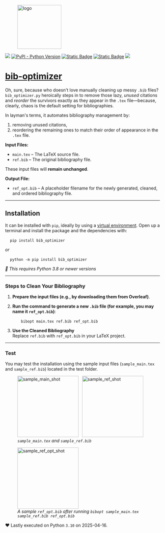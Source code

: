   <figure>
    <img src="logo.png" alt="logo" height="143" />
    <!-- <figcaption>An elephant at sunset</figcaption> -->
  </figure>

[![](https://img.shields.io/badge/License-MIT-blue.svg)](https://github.com/kwyip/bib_optimizer/blob/main/LICENSE)
[![PyPI - Python Version](https://img.shields.io/pypi/pyversions/bib-optimizer)](https://pypi.org/project/bib-optimizer/)
[![Static Badge](https://img.shields.io/badge/CalVer-2025.0416-ff5733)](https://pypi.org/project/bib-optimizer)
[![Static Badge](https://img.shields.io/badge/PyPI-wheels-d8d805)](https://pypi.org/project/bib-optimizer/#files)
[![](https://pepy.tech/badge/bib_optimizer/month)](https://pepy.tech/project/bib_optimizer)

[bib-optimizer](https://bibopt.github.io/)
==========================================

Oh, sure, because who doesn't love manually cleaning up messy `.bib` files? `bib_optimizer.py` heroically steps in to remove those lazy, _unused_ citations and _reorder_ the survivors exactly as they appear in the `.tex` file—because, clearly, chaos is the default setting for bibliographies.

In layman's terms, it automates bibliography management by:

1.  removing unused citations,
2.  reordering the remaining ones to match their order of appearance in the `.tex` file.

**Input Files:**

*   `main.tex` – The LaTeX source file.
*   `ref.bib` – The original bibliography file.

These input files will **remain unchanged**.

**Output File:**

*   `ref_opt.bib` – A placeholder filename for the newly generated, cleaned, and ordered bibliography file.

* * *

Installation
------------

It can be installed with `pip`, ideally by using a [virtual environment](https://realpython.com/what-is-pip/#using-pip-in-a-python-virtual-environment). Open up a terminal and install the package and the dependencies with:  
  

    `pip install bib_optimizer`

_or_

    `python -m pip install bib_optimizer`

  
_🐍 This requires Python 3.8 or newer versions_

* * *

### Steps to Clean Your Bibliography

1.  **Prepare the input files (e.g., by downloading them from Overleaf)**.
2.  **Run the command to generate a new `.bib` file (for example, you may name it `ref_opt.bib`)**:  
      
    
           `bibopt main.tex ref.bib ref_opt.bib`
    
      
    
3.  **Use the Cleaned Bibliography**  
    Replace `ref.bib` with `ref_opt.bib` in your LaTeX project.

* * *

### Test

You may test the installation using the sample input files (`sample_main.tex` and `sample_ref.bib`) located in the test folder.

<figure>
  <img src="sample_main_shot.png" alt="sample_main_shot" height="199"/>
  &nbsp;
  <img src="sample_ref_shot.png" alt="sample_ref_shot" height="199" />
  <figcaption>
    <i><code>sample_main.tex</code> and <code>sample_ref.bib</code></i>
  </figcaption>
</figure>

<figure>
  <img src="sample_ref_opt_shot.png" alt="sample_ref_opt_shot" height="199" />
  <figcaption>
    <i>A sample <code>ref_opt.bib</code> after running 
      <code>bibopt sample_main.tex sample_ref.bib ref_opt.bib</code></i>
  </figcaption> 
</figure>

♥ Lastly executed on Python `3.10` on 2025-04-16.